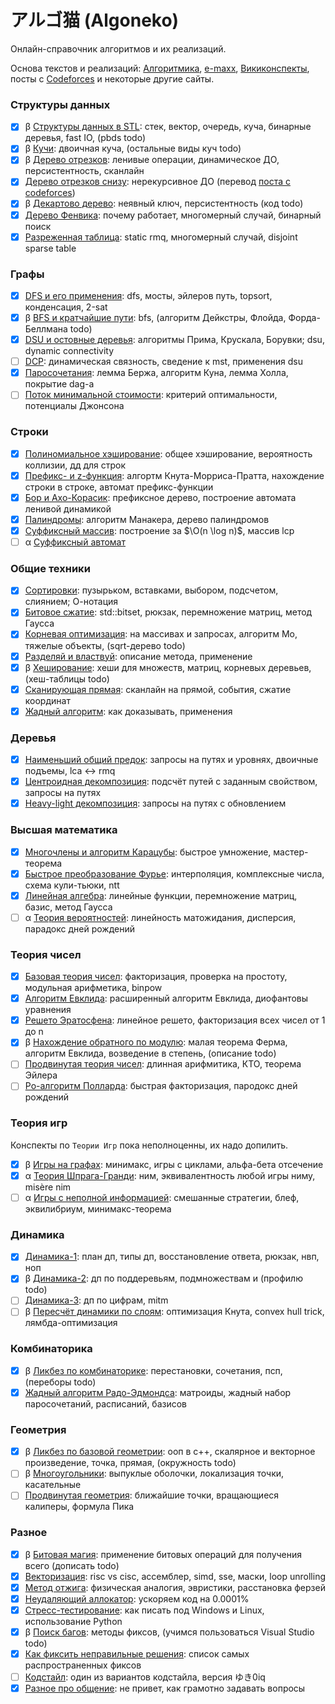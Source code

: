 # アルゴ猫 (Algoneko)

Онлайн-справочник алгоритмов и их реализаций.

Основа текстов и реализаций: [Алгоритмика](https://algorithmica.org), [e-maxx](https://e-maxx.ru/algo), [Викиконспекты](https://neerc.ifmo.ru/wiki/index.php?title=%D0%97%D0%B0%D0%B3%D0%BB%D0%B0%D0%B2%D0%BD%D0%B0%D1%8F_%D1%81%D1%82%D1%80%D0%B0%D0%BD%D0%B8%D1%86%D0%B0), посты с [Codeforces](https://codeforces.com/) и некоторые другие сайты.

### Структуры данных

* [x] β [Структуры данных в STL](stl.html): стек, вектор, очередь, куча, бинарные деревья, fast IO, (pbds todo)
* [x] β [Кучи](heap.html): двоичная куча, (остальные виды куч todo)
* [x] β [Дерево отрезков](st.html): ленивые операции, динамическое ДО, персистентноcть, сканлайн
* [x] [Дерево отрезков снизу](st2.html): нерекурсивное ДО (перевод [поста с codeforces](https://codeforces.com/blog/entry/18051))
* [x] β [Декартово дерево](treap.html): неявный ключ, персистентность (код todo)
* [x] [Дерево Фенвика](fenwick.html): почему работает, многомерный случай, бинарный поиск
* [x] [Разреженная таблица](sparse.html): static rmq, многомерный случай, disjoint sparse table

### Графы

* [x] [DFS и его применения](dfs.html): dfs, мосты, эйлеров путь, topsort, конденсация, 2-sat
* [x] β [BFS и кратчайшие пути](sp.html): bfs, (алгоритм Дейкстры, Флойда, Форда-Беллмана todo)
* [x] [DSU и остовные деревья](mst.html): алгоритмы Прима, Крускала, Борувки; dsu, dynamic connectivity
* [ ] [DCP](dcp.html): динамическая связность, сведение к mst, применения dsu
* [x] [Паросочетания](match.html): лемма Бержа, алгоритм Куна, лемма Холла, покрытие dag-а
* [ ] [Поток минимальной стоимости](mincost-maxflow.html): критерий оптимальности, потенциалы Джонсона

### Строки

* [x] [Полиномиальное хэширование](hash.html): общее хэширование, вероятность коллизии, дд для строк
* [x] [Префикс- и z-функция](str.html): алгортм Кнута-Морриса-Пратта, нахождение строки в строке, автомат префикс-функции
* [x] [Бор и Ахо-Корасик](trie.html): префиксное дерево, построение автомата ленивой динамикой
* [x] [Палиндромы](pal.html): алгоритм Манакера, дерево палиндромов
* [x] [Суффиксный массив](sarr.html): построение за $\O(n \log n)$, массив lcp
* [ ] α [Суффиксный автомат](saut.html)

### Общие техники

* [x] [Сортировки](sort.html): пузырьком, вставками, выбором, подсчетом, слиянием; О-нотация
* [x] [Битовое сжатие](bitset.html): std::bitset, рюкзак, перемножение матриц, метод Гаусса
* [x] [Корневая оптимизация](sqrt.html): на массивах и запросах, алгоритм Мо, тяжелые объекты, (sqrt-дерево todo)
* [x] [Разделяй и властвуй](dc.html): описание метода, применение
* [x] β [Хеширование](hash2.html): хеши для множеств, матриц, корневых деревьев, (хеш-таблицы todo)
* [x] [Сканирующая прямая](sl.html): сканлайн на прямой, события, сжатие координат
* [x] [Жадный алгоритм](gr.html): как доказывать, применения

### Деревья

* [x] [Наименьший общий предок](lca.html): запросы на путях и уровнях, двоичные подъемы, lca $\leftrightarrow$ rmq
* [x] [Центроидная декомпозиция](cd.html): подсчёт путей с заданным свойством, запросы на путях
* [x] [Heavy-light декомпозиция](hld.html): запросы на путях с обновлением

### Высшая математика

* [x] [Многочлены и алгоритм Карацубы](karatsuba.html): быстрое умножение, мастер-теорема
* [x] [Быстрое преобразование Фурье](fft.html): интерполяция, комплексные числа, схема кули-тьюки, ntt
* [x] [Линейная алгебра](linalg.html): линейные функции, перемножение матриц, базис, метод Гаусса
* [ ] α [Теория вероятностей](prob.html): линейность матожидания, дисперсия, парадокс дней рождений

### Теория чисел

* [x] [Базовая теория чисел](nt.html): факторизация, проверка на простоту, модульная арифметика, binpow
* [x] [Алгоритм Евклида](gcd.html): расширенный алгоритм Евклида, диофантовы уравнения
* [x] [Решето Эратосфена](sieve.html): линейное решето, факторизация всех чисел от 1 до n
* [x] β [Нахождение обратного по модулю](rec.html): малая теорема Ферма, алгоритм Евклида, возведение в степень, (описание todo)
* [ ] [Продвинутая теория чисел](ant.html): длинная арифмитика, КТО, теорема Эйлера
* [ ] [Ро-алгоритм Полларда](pollard.html): быстрая факторизация, пародокс дней рождений

### Теория игр

Конспекты по `Теории Игр` пока неполноценны, их надо допилить.

* [x] β [Игры на графах](games.html): минимакс, игры с циклами, альфа-бета отсечение
* [x] α [Теория Шпрага-Гранди](spg.html): ним, эквивалентность любой игры ниму, misère nim
* [ ] α [Игры с неполной информацией](gimp.html): смешанные стратегии, блеф, эквилибриум, минимакс-теорема

### Динамика

* [x] [Динамика-1](d1.html): план дп, типы дп, восстановление ответа, рюкзак, нвп, ноп
* [x] β [Динамика-2](d2.html): дп по поддеревьям, подмножествам и (профилю todo)
* [ ] [Динамика-3](d3.html): дп по цифрам, mitm
* [ ] β [Пересчёт динамики по слоям](do.html): оптимизация Кнута, convex hull trick, лямбда-оптимизация

### Комбинаторика

* [x] β [Ликбез по комбинаторике](c.html): перестановки, сочетания, псп, (переборы todo)
* [x] [Жадный алгоритм Радо-Эдмондса](mat.html): матроиды, жадный набор паросочетаний, расписаний, базисов

### Геометрия

* [x] β [Ликбез по базовой геометрии](g.html): ооп в c++, скалярное и векторное произведение, точка, прямая, (окружность todo)
* [ ] β [Многоугольники](pg.html): выпуклые оболочки, локализация точки, касательные
* [ ] [Продвинутая геометрия](ag.html): ближайшие точки, вращающиеся калиперы, формула Пика

### Разное

* [x] β [Битовая магия](bit.html): применение битовых операций для получения всего (дописать todo)
* [x] [Векторизация](sse.html): risc vs cisc, ассемблер, simd, sse, маски, loop unrolling
* [x] [Метод отжига](anneal.html): физическая аналогия, эвристики, расстановка ферзей
* [x] [Неудаляющий аллокатор](nda.html): ускоряем код на 0.0001%
* [x] [Стресс-тестирование](stress.html): как писать под Windows и Linux, использование Python
* [x] β [Поиск багов](b.html): методы фиксов, (учимся пользоваться Visual Studio todo)
* [x] [Как фиксить неправильные решения](f.html): список самых распространенных фиксов
* [ ] [Кодстайл](cs.html): один из вариантов кодстайла, версия ゆき0iq
* [x] [Разное про общение](q.html): не привет, как грамотно задавать вопросы

